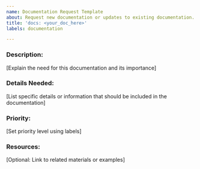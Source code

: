```yaml
---
name: Documentation Request Template
about: Request new documentation or updates to existing documentation.
title: 'docs: <your_doc_here>'
labels: documentation

---
```


### Description:

[Explain the need for this documentation and its importance]

### Details Needed:

[List specific details or information that should be included in the documentation]

### Priority:

[Set priority level using labels]

### Resources:

[Optional: Link to related materials or examples]
